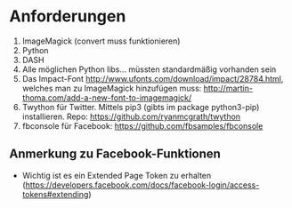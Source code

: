 # Anforderungen

1. ImageMagick (convert muss funktionieren)
2. Python
3. DASH
3. Alle möglichen Python libs... müssten standardmäßig vorhanden sein
4. Das Impact-Font http://www.ufonts.com/download/impact/28784.html, welches man zu ImageMagick hinzufügen muss: http://martin-thoma.com/add-a-new-font-to-imagemagick/
5. Twython für Twitter. Mittels pip3 (gibts im package python3-pip) installieren. Repo: https://github.com/ryanmcgrath/twython
6. fbconsole für Facebook: https://github.com/fbsamples/fbconsole

## Anmerkung zu Facebook-Funktionen
* Wichtig ist es ein Extended Page Token zu erhalten (https://developers.facebook.com/docs/facebook-login/access-tokens#extending)

